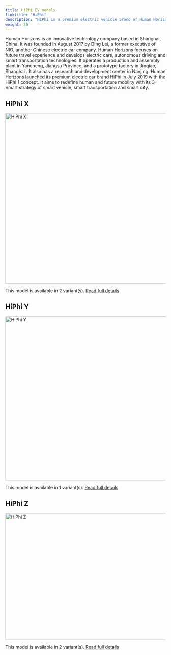 ```yaml
---
title: HiPhi EV models
linktitle: "HiPhi"
description: "HiPhi is a premium electric vehicle brand of Human Horizons, a Chinese technology and mobility company."
weight: 30
---
```

Human Horizons is an innovative technology company based in Shanghai, China. It was founded in August 2017 by Ding Lei, a former executive of NIO, another Chinese electric car company. Human Horizons focuses on future travel experience and develops electric cars, autonomous driving and smart transportation technologies. It operates a production and assembly plant in Yancheng, Jiangsu Province, and a prototype factory in Jinqiao, Shanghai . It also has a research and development center in Nanjing. Human Horizons launched its premium electric car brand HiPhi in July 2019 with the HiPhi 1 concept. It aims to redefine human and future mobility with its 3-Smart strategy of smart vehicle, smart transportation and smart city.


## HiPhi X

<a href="x"><img src="https://media.evkx.net/multimedia/models/hiphi/x/x_6_seater/main_1_st.jpg" width="800" height="533" alt="HiPhi X" ></a>

This model is available in 2 variant(s). 
[Read full details](x/)

## HiPhi Y

<a href="y"><img src="https://media.evkx.net/multimedia/models/hiphi/y/y_dual_motor/main_1_st.jpg" width="800" height="514" alt="HiPhi Y" ></a>

This model is available in 1 variant(s). 
[Read full details](y/)

## HiPhi Z

<a href="z"><img src="https://media.evkx.net/multimedia/models/hiphi/z/z_4_seater/main_1_st.jpg" width="800" height="396" alt="HiPhi Z" ></a>

This model is available in 2 variant(s). 
[Read full details](z/)
